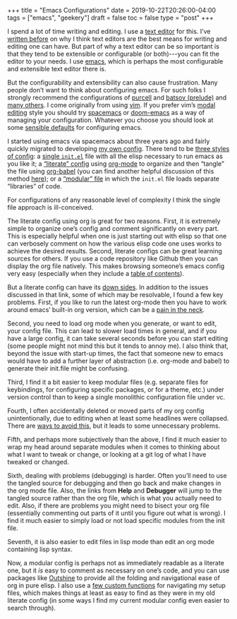 +++
title = "Emacs Configurations"
date = 2019-10-22T20:26:00-04:00
tags = ["emacs", "geekery"]
draft = false
toc = false
type = "post"
+++

I spend a lot of time writing and editing. I use a [text editor](https://en.wikipedia.org/wiki/Text%5Feditor) for this. I&rsquo;ve [written
before](https://www.colinmclear.net/posts/texteditor/) on why I think text editors are the best means for writing and editing one can
have. But part of why a text editor can be so important is that they tend to be
extensible or configurable (or both)---you can fit the editor to your needs. I use
[emacs](https://www.gnu.org/s/emacs/), which is perhaps the most configurable and extensible text editor there is.

But the configurability and extensibility can also cause frustration. Many people
don&rsquo;t want to think about configuring emacs. For such folks I strongly recommend the
configurations of [purcell](https://github.com/purcell/emacs.d) and [batsov (prelude)](https://github.com/bbatsov/prelude) and [many others](https://github.com/caisah/emacs.dz). I come originally
from using [vim](https://www.vim.org). If you prefer vim&rsquo;s [modal editing](https://en.wikipedia.org/wiki/Vi#Interface) style you should try [spacemacs](http://spacemacs.org) or
[doom-emacs](https://github.com/hlissner/doom-emacs) as a way of managing your configuration. Whatever you choose you should
look at some [sensible defaults](https://github.com/hrs/sensible-defaults.el) for configuring emacs.

I started using emacs via spacemacs about three years ago and fairly quickly migrated
to developing [my own config](https://github.com/mclear-tools/dotemacs). There tend to be [three styles of config](https://emacs.stackexchange.com/questions/2520/organize-the-content-of-emacs-d-init-el-and-emacs-d): a [single
`init.el`](http://milkbox.net/note/single-file-master-emacs-configuration/) file with all the elisp necessary to run emacs as you like it; a [&ldquo;literate&rdquo;
config](https://harryrschwartz.com/2016/02/15/switching-to-a-literate-emacs-configuration) using [org-mode](http://orgmode.org) to organize and then &ldquo;tangle&rdquo; the file using [org-babel](http://orgmode.org/worg/org-contrib/babel/) (you can
find another helpful discussion of this method [here](http://stackoverflow.com/questions/17416738/emacs-initialization-as-org-file-how-can-i-get-the-right-version-of-org-mode)); or a [&ldquo;modular&rdquo; file](http://ergoemacs.org/emacs/organize%5Fyour%5Fdot%5Femacs.html) in which
the `init.el` file loads separate &ldquo;libraries&rdquo; of code.

For configurations of any reasonable level of complexity I think the single file
approach is ill-conceived.

The literate config using org is great for two reasons. First, it is extremely simple
to organize one&rsquo;s config and comment significantly on every part. This is especially
helpful when one is just starting out with elisp so that one can verbosely comment on
how the various elisp code one uses works to achieve the desired results. Second,
literate configs can be great learning sources for others. If you use a code
repository like Github then you can display the org file natively. This makes
browsing someone&rsquo;s emacs config very easy (especially when they include a [table of
contents](https://github.com/mclear-tools/dotemacs/blob/master/config.org#table-of-contents)).

But a literate config can have its [down sides](https://valignatev.com/posts/emacs-org-config/). In addition to the issues discussed in
that link, some of which may be resolvable, I found a few key problems. First, if you
like to run the latest org-mode then you have to work around emacs&rsquo; built-in org
version, which can be a [pain in the neck](https://www.reddit.com/r/emacs/comments/5sx7j0/how%5Fdo%5Fi%5Fget%5Fusepackage%5Fto%5Fignore%5Fthe%5Fbundled/).

Second, you need to load org mode when you generate, or want to edit, your config
file. This can lead to slower load times in general, and if you have a large config,
it can take several seconds before you can start editing (some people might not mind
this but it tends to annoy me). I also think that, beyond the issue with start-up times,
the fact that someone new to emacs would have to add a further layer of abstraction
(i.e. org-mode and babel) to generate their init.file might be confusing.

Third, I find it a bit easier to keep modular files (e.g. separate files for
keybindings, for configuring specific packages, or for a theme, etc.) under version
control than to keep a single monolithic configuration file under vc.

Fourth, I often accidentally deleted or moved parts of my org config unintentionally,
due to editing when at least some headlines were collapsed. There are [ways to avoid
this](https://emacs.stackexchange.com/questions/2086/org-mode-prevent-editing-of-text-within-collapsed-subtree), but it leads to some unnecessary problems.

Fifth, and perhaps more subjectively than the above, I find it much easier to wrap my
head around separate modules when it comes to thinking about what I want to tweak or
change, or looking at a git log of what I have tweaked or changed.

Sixth, dealing with problems (debugging) is harder. Often you&rsquo;ll need to use the
tangled source for debugging and then go back and make changes in the org mode file.
Also, the links from **Help** and **Debugger** will jump to the tangled source rather than
the org file, which is what you actually need to edit. Also, if there are problems
you might need to bisect your org file (essentially commenting out parts of it until
you figure out what is wrong). I find it much easier to simply load or not load
specific modules from the init file.

Seventh, it is also easier to edit files in lisp mode than edit an org mode
containing lisp syntax.

Now, a modular config is perhaps not as immediately readable as a literate one, but
it _is_ easy to comment as necessary on one&rsquo;s code, and you can use packages like
[Outshine](https://github.com/alphapapa/outshine) to provide all the folding and navigational ease of org in pure elisp. I
also use a [few custom functions](https://github.com/mclear-tools/dotemacs/blob/8f96e3e7d2878376bd0ab323f765786ab4b886f7/init.el#L273-L281) for navigating my setup files, which makes things at
least as easy to find as they were in my old literate config (in some ways I find my
current modular config even easier to search through).
